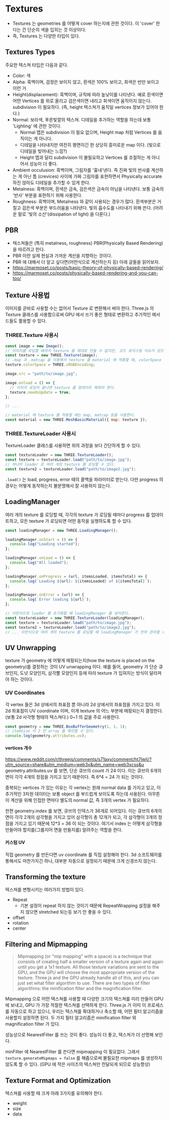 # Textures

- Textures 는 geometries 를 어떻게 cover 하는지에 관한 것이다. 이 'cover' 한다는 건 단순히 색을 입히는 것 이상이다.
- 즉, Textures 는 다양한 타입이 있다.

## Textures Types

주요한 텍스쳐 타입은 다음과 같다.

- Color: 색
- Alpha: 흑백이며, 검정은 보이지 않고, 흰색은 100% 보이고, 회색은 반만 보이고 이런 거
- Height(displacement): 흑백이며, 규칙에 따라 높낮이를 나타낸다. 예로 흰색이면 어떤 Vertices 를 위로 올리고 검은색이면 내리고 회색이면 움직이지 않는다. subdivision 이 필요하다. (즉, height 텍스쳐가 움직일 vertices 정보가 있어야 한다.)
- Normal: 보라색, 푸른빛깔의 텍스쳐. 디테일을 추가하는 역할을 하는데 보통 'Lighting' 에 관한 것이다.
  - Normal 맵은 subdivision 이 필요 없으며, Height map 처럼 Vertices 를 움직이는 게 아니다.
  - 디테일을 나타내지만 여전히 평면이긴 한 상당히 흥미로운 map 이다. (빛으로 디테일을 빚어내는 느낌?)
  - Height 맵과 달리 subdivision 이 불필요하고 Vertices 를 조절하는 게 아니어서 성능이 더 좋다.
- Ambient occulusion: 흑백이며, 그림자를 '흉내'낸다. 즉 진짜 빛의 반사를 계산하는 게 아닌 틈 (crevices) 사이에 가짜 그림자를 표현하면서 Physically accurate 하진 않아도 디테일을 추가할 수 있게 한다.
- Metalness: 흑백이며, 흰색은 금속, 검은색은 금속이 아님을 나타낸다. 보통 금속의 '반사' 부분을 표현하기 위해 사용한다.
- Roughness: 흑백이며, Metalness 와 같이 사용되는 경우가 많다. 흰색부분은 거칠고 검은색 부분은 부드러움을 나타낸다. 빛의 흡수도를 나타내기 위해 쓴다. (어려운 말로 '빛의 소산'(dissipation of light) 을 다룬다.)

## PBR

- 텍스쳐들은 (특히 metalness, roughness) PBR(Physically Based Rendering) 을 따르려고 한다.
- PBR 이란 실제 현실과 가까운 계산을 지향하는 것이다.
- PBR 에 대해서 더 알고 싶다면(어떤식으로 계산하는지 등) 아래 글들을 읽어보자.
- https://marmoset.co/posts/basic-theory-of-physically-based-rendering/
- https://marmoset.co/posts/physically-based-rendering-and-you-can-too/

## Texture 사용법

이미지를 곧바로 사용할 수는 없어서 Texture 로 변환해서 써야 한다. Three.js 의 Texture 클래스를 사용함으로써 GPU 에서 쓰기 좋은 형태로 변환하고 추가적인 메서드들도 활용할 수 있다.

### THREE.Texture 사용시

```javascript
const image = new Image();
// 이미지를 로딩할 때까지 texture 를 제대로 만들 수 없지만, 코드 호이스팅 이슈가 있으므로 미리 선언해둔다.
const texture = new THREE.Texture(image);
// .map 과 .matcap 을 이용해서 texture 를 material 에 적용할 때, colorSpace 를 sRGB 로 설정해주는 것이 좋다. 원래는 이게 디폴트 값인데, 최신버전에서는 명시해주도록 하고 있다고 한다.
texture.colorSpace = THREE.sRGBEncoding;

image.src = "path/to/image.jpg";

image.onload = () => {
  // 이미지 로딩이 끝나면 texture 를 업데이트 해줘야 한다.
  texture.needsUpdate = true;
};

// ...

// material 에 texture 를 적용할 때는 map, matcap 등을 사용한다.
const material = new THREE.MeshBasicMaterial({ map: texture });
```

### THREE.TextureLoader 사용시

TextureLoader 클래스를 사용하면 위의 과정을 보다 간단하게 할 수 있다.

```javascript
const textureLoader = new THREE.TextureLoader();
const texture = textureLoader.load("path/to/image.jpg");
// 하나의 loader 로 여러 개의 texture 를 로딩할 수 있다.
const texture2 = textureLoader.load("path/to/image2.jpg");
```

`.load()` 는 load, progress, error 때의 콜백을 파라미터로 받는다. 다만 progress 의 경우는 어떻게 동작하는지 불분명해서 잘 사용하지 않는다.

## LoadingManager

여러 개의 texture 를 로딩할 때, 각각의 texture 가 로딩될 때마다 progress 를 업데이트하고, 모든 texture 가 로딩되면 어떤 동작을 실행하도록 할 수 있다.

```javascript
const loadingManager = new THREE.LoadingManager();

loadingManager.onStart = () => {
  console.log("Loading started");
};

loadingManager.onLoad = () => {
  console.log("All loaded");
};

loadingManager.onProgress = (url, itemsLoaded, itemsTotal) => {
  console.log(`Loading ${url}: ${itemsLoaded} of ${itemsTotal}`);
};

loadingManager.onError = (url) => {
  console.log(`Error loading ${url}`);
};

// 이런식으로 loader 를 초기화할 때 loadingManager 를 넣어준다.
const textureLoader = new THREE.TextureLoader(loadingManager);
const texture = textureLoader.load("path/to/image.jpg");
const texture2 = textureLoader.load("path/to/image2.jpg");
// ... 이런식으로 여러 개의 texture 를 로딩할 때 loadingManager 가 전부 관리할 수 있다.
```

## UV Unwrapping

texture 가 geometry 에 어떻게 매핑되는지(how the texture is placed on the geometry)를 결정하는 것이 UV unwrapping 이다. 예를 들어, geometry 가 단순 큐브인지, 도넛 모양인지, 삼각뿔 모양인지 등에 따라 texture 가 입혀지는 방식이 달라져야 하는 것이다.

### UV Coordinates

각 vertex 들은 3d 상에서의 좌표점 뿐 아니라 2d 상에서의 좌표점을 가지고 있다. 이 2d 좌표점이 UV coordinate 이며, 이게 texture 의 어느 부분에 매핑되는지 결정한다. (보통 2d 사각형 형태의 텍스쳐다.) 0~1 의 값을 주로 사용한다.

```js
const geometry = new THREE.BoxBufferGeometry(1, 1, 1);
// itemSize 이 2 인 array 를 확인할 수 있다.
console.log(geometry.attributes.uv);
```

#### vertices 개수

https://www.reddit.com/r/threejs/comments/s71axy/comment/ht7lwlj/?utm_source=share&utm_medium=web3x&utm_name=web3xcss&u
geometry.attributes.uv 를 보면, 단순 큐브의 count 가 24 이다.
이는 큐브의 6개의 면이 각각 4개의 정점을 가지고 있기 때문이다.
즉 6\*4 = 24 가 되는 것이다.

중복되는 vertices 가 있는 이유는 각 vertex는 원래 normal data 를 가지고 있고,
이 추가적인 3차원 데이터는 보통 object 를 부드럽게 보이도록 하는데 사용된다.
아무튼 이 계산을 위해 인접한 면마다 별도의 normal 값, 즉 3개의 vertex 가 필요하다.

한편 geometry.index 를 보면, 큐브의 인덱스가 36개로 되어있다.
이는 큐브의 6개의 면이 각각 2개의 삼각형을 가지고 있어 삼각형이 총 12개가 되고,
각 삼각형이 3개의 정점을 가지고 있기 때문에 12\*3 = 36 이 되는 것이다.
여기서 index 는 어떻게 삼각형을 만들어야 할지를(그룹지어 면을 만들지를) 알려주는 역할을 한다.

#### 커스텀 UV

직접 geometry 를 만든다면 uv coordinate 를 직접 설정해야 한다. 3d 소프트웨어를 통해서도 마찬가지긴 하나, 대부분 자동으로 설정되기 때문에 크게 신경쓰지 않는다.

## Transforming the texture

텍스쳐를 변형시키는 여러가지 방법이 있다.

- Repeat
  - 기본 설정이 repeat 하지 않는 것이기 때문에 RepeatWrapping 설정을 해주지 않으면 stretched 되는등 보기 안 좋을 수 있다.
- offset
- rotation
- center

## Filtering and Mipmapping

> Mipmapping (or "mip mapping" with a space) is a technique that consists of creating half a smaller version of a texture again and again until you get a 1x1 texture. All those texture variations are sent to the GPU, and the GPU will choose the most appropriate version of the texture. Three.js and the GPU already handle all of this, and you can just set what filter algorithm to use. There are two types of filter algorithms: the minification filter and the magnification filter.

Mipmapping 으로 어떤 텍스쳐를 사용할 때 다양한 크기의 텍스쳐를 미리 만들어 GPU 에 보내고, GPU 가 가장 적절한 텍스쳐를 선택하게 한다. Three.js 가 이미 이 프로세스를 자동으로 하고 있으니, 우리는 텍스쳐를 확대하거나 축소할 때, 어떤 필터 알고리즘을 사용할지 설정하면 된다. 두 가지 필터 알고리즘은 minification filter 와 magnification filter 가 있다.

성능상으로 NearestFilter 를 쓰는 것이 좋다. 성능이 더 좋고, 텍스쳐가 더 선명해 보인다.

minFilter 에 NearestFilter 를 쓴다면 mipmapping 이 필요없다.
그래서 `texture.generateMipmaps = false` 를 해줌으로써 불필요한 mipmaps 를 생성하지 않도록 할 수 있다. (GPU 에 작은 사이즈의 텍스쳐만 전달되게 되므로 성능향상)

## Texture Format and Optimization

텍스쳐를 사용할 때 크게 아래 3가지를 유의해야 한다.

- weight
- size
- data
